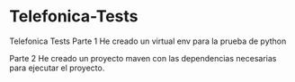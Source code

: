 # Telefonica-Tests
Telefonica Tests
Parte 1
He creado un virtual env para la prueba de python

Parte 2
He creado un proyecto maven con las dependencias necesarias para ejecutar el proyecto.
